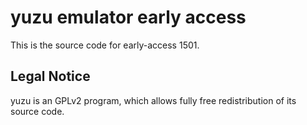 yuzu emulator early access
=============

This is the source code for early-access 1501.

## Legal Notice

yuzu is an GPLv2 program, which allows fully free redistribution of its source code.